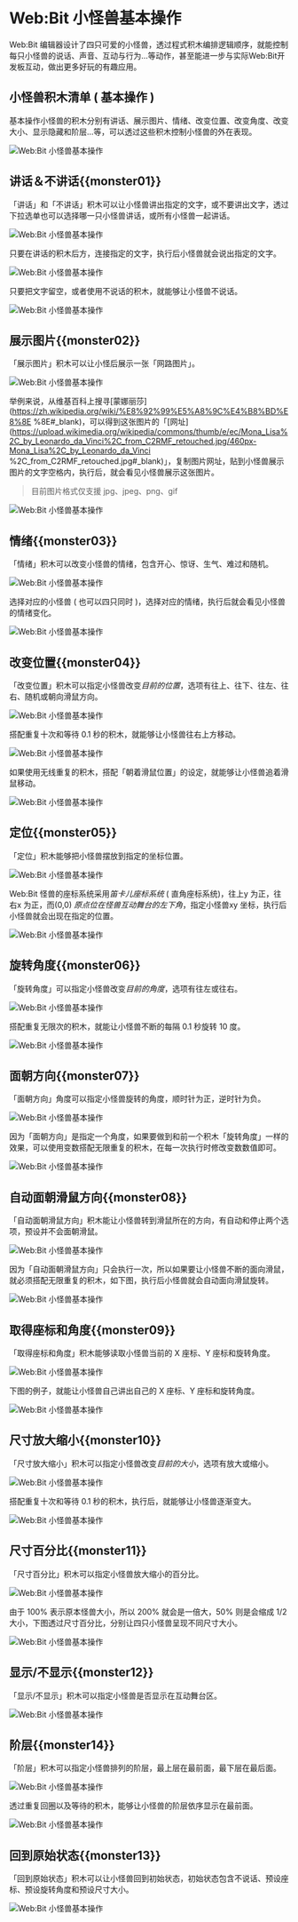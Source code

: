 # Web:Bit 小怪兽基本操作

Web:Bit 编辑器设计了四只可爱的小怪兽，透过程式积木编排逻辑顺序，就能控制每只小怪兽的说话、声音、互动与行为...等动作，甚至能进一步与实际Web:Bit开发板互动，做出更多好玩的有趣应用。

## 小怪兽积木清单 ( 基本操作 )

基本操作小怪兽的积木分别有讲话、展示图片、情绪、改变位置、改变角度、改变大小、显示隐藏和阶层...等，可以透过这些积木控制小怪兽的外在表现。

![Web:Bit 小怪兽基本操作](../../../../media/zh-cn/education/monster/basic-01.jpg)

## 讲话＆不讲话{{monster01}}

「讲话」和「不讲话」积木可以让小怪兽讲出指定的文字，或不要讲出文字，透过下拉选单也可以选择哪一只小怪兽讲话，或所有小怪兽一起讲话。

![Web:Bit 小怪兽基本操作](../../../../media/zh-cn/education/monster/basic-02.jpg)

只要在讲话的积木后方，连接指定的文字，执行后小怪兽就会说出指定的文字。

![Web:Bit 小怪兽基本操作](../../../../media/zh-cn/education/monster/basic-03.jpg)

只要把文字留空，或者使用不说话的积木，就能够让小怪兽不说话。

![Web:Bit 小怪兽基本操作](../../../../media/zh-cn/education/monster/basic-04.jpg)

## 展示图片{{monster02}}

「展示图片」积木可以让小怪后展示一张「网路图片」。

![Web:Bit 小怪兽基本操作](../../../../media/zh-cn/education/monster/basic-05.jpg)

举例来说，从维基百科上搜寻[蒙娜丽莎](https://zh.wikipedia.org/wiki/%E8%92%99%E5%A8%9C%E4%B8%BD%E8%8E %8E#_blank)，可以得到这张图片的「[网址](https://upload.wikimedia.org/wikipedia/commons/thumb/e/ec/Mona_Lisa%2C_by_Leonardo_da_Vinci%2C_from_C2RMF_retouched.jpg/460px-Mona_Lisa%2C_by_Leonardo_da_Vinci %2C_from_C2RMF_retouched.jpg#_blank)」，复制图片网址，贴到小怪兽展示图片的文字空格内，执行后，就会看见小怪兽展示这张图片。

> 目前图片格式仅支援 jpg、jpeg、png、gif

![Web:Bit 小怪兽基本操作](../../../../media/zh-cn/education/monster/basic-06.jpg)

## 情绪{{monster03}}

「情绪」积木可以改变小怪兽的情绪，包含开心、惊讶、生气、难过和随机。

![Web:Bit 小怪兽基本操作](../../../../media/zh-cn/education/monster/basic-07.jpg)

选择对应的小怪兽 ( 也可以四只同时 )，选择对应的情绪，执行后就会看见小怪兽的情绪变化。

![Web:Bit 小怪兽基本操作](../../../../media/zh-cn/education/monster/basic-08.jpg)

## 改变位置{{monster04}}

「改变位置」积木可以指定小怪兽改变*目前的位置*，选项有往上、往下、往左、往右、随机或朝向滑鼠方向。

![Web:Bit 小怪兽基本操作](../../../../media/zh-cn/education/monster/basic-09.jpg)

搭配重复十次和等待 0.1 秒的积木，就能够让小怪兽往右上方移动。

![Web:Bit 小怪兽基本操作](../../../../media/zh-cn/education/monster/basic-10.gif)

如果使用无线重复的积木，搭配「朝着滑鼠位置」的设定，就能够让小怪兽追着滑鼠移动。

![Web:Bit 小怪兽基本操作](../../../../media/zh-cn/education/monster/basic-11.gif)

## 定位{{monster05}}

「定位」积木能够把小怪兽摆放到指定的坐标位置。

![Web:Bit 小怪兽基本操作](../../../../media/zh-cn/education/monster/basic-12.jpg)

Web:Bit 怪兽的座标系统采用*笛卡儿座标系统* ( 直角座标系统)，往上y 为正，往右x 为正，而(0,0) *原点位在怪兽互动舞台的左下角*，指定小怪兽xy 坐标，执行后小怪兽就会出现在指定的位置。

![Web:Bit 小怪兽基本操作](../../../../media/zh-cn/education/monster/basic-13.jpg)

## 旋转角度{{monster06}}

「旋转角度」可以指定小怪兽改变*目前的角度*，选项有往左或往右。

![Web:Bit 小怪兽基本操作](../../../../media/zh-cn/education/monster/basic-14.jpg)

搭配重复无限次的积木，就能让小怪兽不断的每隔 0.1 秒旋转 10 度。

![Web:Bit 小怪兽基本操作](../../../../media/zh-cn/education/monster/basic-15.gif)


## 面朝方向{{monster07}}

「面朝方向」角度可以指定小怪兽旋转的角度，顺时针为正，逆时针为负。

![Web:Bit 小怪兽基本操作](../../../../media/zh-cn/education/monster/basic-16.jpg)

因为「面朝方向」是指定一个角度，如果要做到和前一个积木「旋转角度」一样的效果，可以使用变数搭配无限重复的积木，在每一次执行时修改变数数值即可。

![Web:Bit 小怪兽基本操作](../../../../media/zh-cn/education/monster/basic-17.gif)

## 自动面朝滑鼠方向{{monster08}}

「自动面朝滑鼠方向」积木能让小怪兽转到滑鼠所在的方向，有自动和停止两个选项，预设并不会面朝滑鼠。

![Web:Bit 小怪兽基本操作](../../../../media/zh-cn/education/monster/basic-18.jpg)

因为「自动面朝滑鼠方向」只会执行一次，所以如果要让小怪兽不断的面向滑鼠，就必须搭配无限重复的积木，如下图，执行后小怪兽就会自动面向滑鼠旋转。

![Web:Bit 小怪兽基本操作](../../../../media/zh-cn/education/monster/basic-19.gif)

## 取得座标和角度{{monster09}}

「取得座标和角度」积木能够读取小怪兽当前的 X 座标、Y 座标和旋转角度。

![Web:Bit 小怪兽基本操作](../../../../media/zh-cn/education/monster/basic-20.jpg)

下图的例子，就能让小怪兽自己讲出自己的 X 座标、Y 座标和旋转角度。

![Web:Bit 小怪兽基本操作](../../../../media/zh-cn/education/monster/basic-21.jpg)

## 尺寸放大缩小{{monster10}}

「尺寸放大缩小」积木可以指定小怪兽改变*目前的大小*，选项有放大或缩小。

![Web:Bit 小怪兽基本操作](../../../../media/zh-cn/education/monster/basic-22.jpg)

搭配重复十次和等待 0.1 秒的积木，执行后，就能够让小怪兽逐渐变大。

![Web:Bit 小怪兽基本操作](../../../../media/zh-cn/education/monster/basic-23.gif)

## 尺寸百分比{{monster11}}

「尺寸百分比」积木可以指定小怪兽放大缩小的百分比。

![Web:Bit 小怪兽基本操作](../../../../media/zh-cn/education/monster/basic-24.jpg)

由于 100% 表示原本怪兽大小，所以 200% 就会是一倍大，50% 则是会缩成 1/2 大小，下图透过尺寸百分比，分别让四只小怪兽呈现不同尺寸大小。

![Web:Bit 小怪兽基本操作](../../../../media/zh-cn/education/monster/basic-25.jpg)

## 显示/不显示{{monster12}}

「显示/不显示」积木可以指定小怪兽是否显示在互动舞台区。

![Web:Bit 小怪兽基本操作](../../../../media/zh-cn/education/monster/basic-26.jpg)

## 阶层{{monster14}}

「阶层」积木可以指定小怪兽排列的阶层，最上层在最前面，最下层在最后面。

![Web:Bit 小怪兽基本操作](../../../../media/zh-cn/education/monster/basic-28.jpg)

透过重复回圈以及等待的积木，能够让小怪兽的阶层依序显示在最前面。

![Web:Bit 小怪兽基本操作](../../../../media/zh-cn/education/monster/basic-29.gif)

## 回到原始状态{{monster13}}

「回到原始状态」积木可以让小怪兽回到初始状态，初始状态包含不说话、预设座标、预设旋转角度和预设尺寸大小。

![Web:Bit 小怪兽基本操作](../../../../media/zh-cn/education/monster/basic-27.jpg)